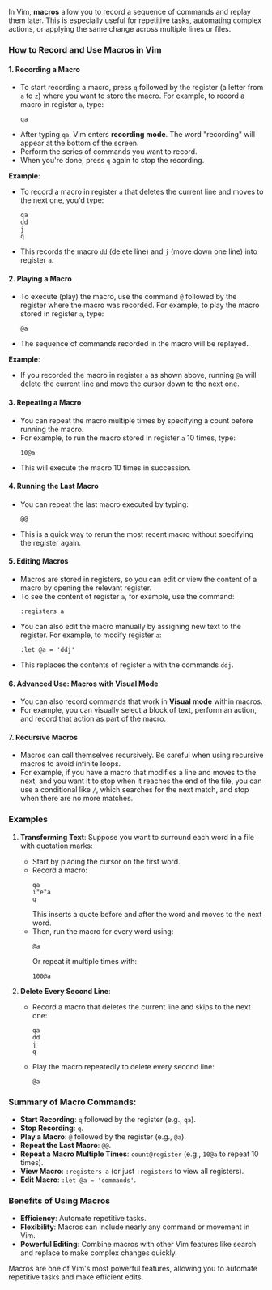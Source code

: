 In Vim, **macros** allow you to record a sequence of commands and replay them later. This is especially useful for repetitive tasks, automating complex actions, or applying the same change across multiple lines or files.

### How to Record and Use Macros in Vim

#### 1. **Recording a Macro**
   - To start recording a macro, press `q` followed by the register (a letter from `a` to `z`) where you want to store the macro. For example, to record a macro in register `a`, type:
     ```
     qa
     ```
   - After typing `qa`, Vim enters **recording mode**. The word "recording" will appear at the bottom of the screen.
   - Perform the series of commands you want to record.
   - When you're done, press `q` again to stop the recording.
   
   **Example**:
   - To record a macro in register `a` that deletes the current line and moves to the next one, you'd type:
     ```
     qa
     dd
     j
     q
     ```
   - This records the macro `dd` (delete line) and `j` (move down one line) into register `a`.

#### 2. **Playing a Macro**
   - To execute (play) the macro, use the command `@` followed by the register where the macro was recorded. For example, to play the macro stored in register `a`, type:
     ```
     @a
     ```
   - The sequence of commands recorded in the macro will be replayed.
   
   **Example**:
   - If you recorded the macro in register `a` as shown above, running `@a` will delete the current line and move the cursor down to the next one.

#### 3. **Repeating a Macro**
   - You can repeat the macro multiple times by specifying a count before running the macro.
   - For example, to run the macro stored in register `a` 10 times, type:
     ```
     10@a
     ```
   - This will execute the macro 10 times in succession.

#### 4. **Running the Last Macro**
   - You can repeat the last macro executed by typing:
     ```
     @@
     ```
   - This is a quick way to rerun the most recent macro without specifying the register again.

#### 5. **Editing Macros**
   - Macros are stored in registers, so you can edit or view the content of a macro by opening the relevant register.
   - To see the content of register `a`, for example, use the command:
     ```
     :registers a
     ```
   - You can also edit the macro manually by assigning new text to the register. For example, to modify register `a`:
     ```
     :let @a = 'ddj'
     ```
   - This replaces the contents of register `a` with the commands `ddj`.

#### 6. **Advanced Use: Macros with Visual Mode**
   - You can also record commands that work in **Visual mode** within macros.
   - For example, you can visually select a block of text, perform an action, and record that action as part of the macro.

#### 7. **Recursive Macros**
   - Macros can call themselves recursively. Be careful when using recursive macros to avoid infinite loops.
   - For example, if you have a macro that modifies a line and moves to the next, and you want it to stop when it reaches the end of the file, you can use a conditional like `/`, which searches for the next match, and stop when there are no more matches.

### Examples

1. **Transforming Text**:
   Suppose you want to surround each word in a file with quotation marks:
   - Start by placing the cursor on the first word.
   - Record a macro:
     ```
     qa
     i"e"a
     q
     ```
     This inserts a quote before and after the word and moves to the next word.
   - Then, run the macro for every word using:
     ```
     @a
     ```
     Or repeat it multiple times with:
     ```
     100@a
     ```

2. **Delete Every Second Line**:
   - Record a macro that deletes the current line and skips to the next one:
     ```
     qa
     dd
     j
     q
     ```
   - Play the macro repeatedly to delete every second line:
     ```
     @a
     ```

### Summary of Macro Commands:
- **Start Recording**: `q` followed by the register (e.g., `qa`).
- **Stop Recording**: `q`.
- **Play a Macro**: `@` followed by the register (e.g., `@a`).
- **Repeat the Last Macro**: `@@`.
- **Repeat a Macro Multiple Times**: `count@register` (e.g., `10@a` to repeat 10 times).
- **View Macro**: `:registers a` (or just `:registers` to view all registers).
- **Edit Macro**: `:let @a = 'commands'`.

### Benefits of Using Macros
- **Efficiency**: Automate repetitive tasks.
- **Flexibility**: Macros can include nearly any command or movement in Vim.
- **Powerful Editing**: Combine macros with other Vim features like search and replace to make complex changes quickly.

Macros are one of Vim's most powerful features, allowing you to automate repetitive tasks and make efficient edits.